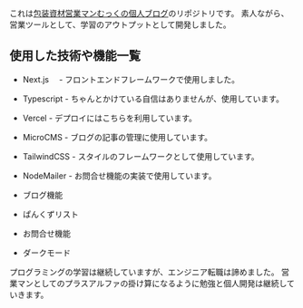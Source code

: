 これは[包装資材営業マンむっくの個人ブログ](https://mukkpack.com/)のリポジトリです。
素人ながら、営業ツールとして、学習のアウトプットとして開発しました。

## 使用した技術や機能一覧

- Next.js 　- フロントエンドフレームワークで使用しました。
- Typescript - ちゃんとかけている自信はありませんが、使用しています。
- Vercel - デプロイにはこちらを利用しています。
- MicroCMS - ブログの記事の管理に使用しています。
- TailwindCSS - スタイルのフレームワークとして使用しています。
- NodeMailer - お問合せ機能の実装で使用しています。

- ブログ機能
- ぱんくずリスト
- お問合せ機能
- ダークモード

プログラミングの学習は継続していますが、エンジニア転職は諦めました。
営業マンとしてのプラスアルファの掛け算になるように勉強と個人開発は継続していきます。
